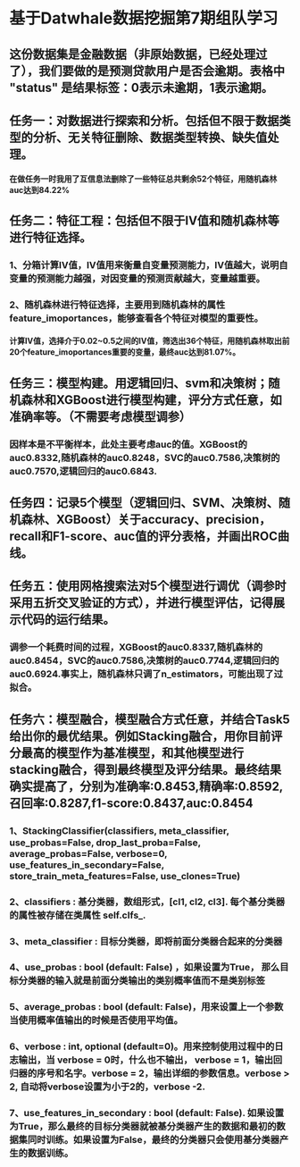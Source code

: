 # 基于Datwhale数据挖掘第7期组队学习
## 这份数据集是金融数据（非原始数据，已经处理过了），我们要做的是预测贷款用户是否会逾期。表格中 "status" 是结果标签：0表示未逾期，1表示逾期。
## 任务一：对数据进行探索和分析。包括但不限于数据类型的分析、无关特征删除、数据类型转换、缺失值处理。
#### 在做任务一时我用了互信息法删除了一些特征总共剩余52个特征，用随机森林auc达到84.22%
## 任务二：特征工程：包括但不限于IV值和随机森林等进行特征选择。
### 1、分箱计算IV值，IV值用来衡量自变量预测能力，IV值越大，说明自变量的预测能力越强，对因变量的预测贡献越大，变量越重要。
### 2、随机森林进行特征选择，主要用到随机森林的属性feature_imoportances，能够查看各个特征对模型的重要性。
#### 计算IV值，选择介于0.02~0.5之间的IV值，筛选出36个特征，用随机森林取出前20个feature_imoportances重要的变量，最终auc达到81.07%。
## 任务三：模型构建。用逻辑回归、svm和决策树；随机森林和XGBoost进行模型构建，评分方式任意，如准确率等。（不需要考虑模型调参）
### 因样本是不平衡样本，此处主要考虑auc的值。XGBoost的auc0.8332,随机森林的auc0.8248，SVC的auc0.7586,决策树的auc0.7570,逻辑回归的auc0.6843.
## 任务四：记录5个模型（逻辑回归、SVM、决策树、随机森林、XGBoost）关于accuracy、precision，recall和F1-score、auc值的评分表格，并画出ROC曲线。
## 任务五：使用网格搜索法对5个模型进行调优（调参时采用五折交叉验证的方式），并进行模型评估，记得展示代码的运行结果。
### 调参一个耗费时间的过程，XGBoost的auc0.8337,随机森林的auc0.8454，SVC的auc0.7586,决策树的auc0.7744,逻辑回归的auc0.6924.事实上，随机森林只调了n_estimators，可能出现了过拟合。
## 任务六：模型融合，模型融合方式任意，并结合Task5给出你的最优结果。例如Stacking融合，用你目前评分最高的模型作为基准模型，和其他模型进行stacking融合，得到最终模型及评分结果。最终结果确实提高了，分别为准确率:0.8453,精确率:0.8592,召回率:0.8287,f1-score:0.8437,auc:0.8454

 ### 1、StackingClassifier(classifiers, meta_classifier, use_probas=False, drop_last_proba=False, average_probas=False, verbose=0, use_features_in_secondary=False, store_train_meta_features=False, use_clones=True)
 ### 2、classifiers : 基分类器，数组形式，[cl1, cl2, cl3]. 每个基分类器的属性被存储在类属性 self.clfs_.
### 3、meta_classifier : 目标分类器，即将前面分类器合起来的分类器
### 4、use_probas : bool (default: False) ，如果设置为True， 那么目标分类器的输入就是前面分类输出的类别概率值而不是类别标签
### 5、average_probas : bool (default: False)，用来设置上一个参数当使用概率值输出的时候是否使用平均值。
### 6、verbose : int, optional (default=0)。用来控制使用过程中的日志输出，当 verbose = 0时，什么也不输出， verbose = 1，输出回归器的序号和名字。verbose = 2，输出详细的参数信息。verbose > 2, 自动将verbose设置为小于2的，verbose -2.
### 7、use_features_in_secondary : bool (default: False). 如果设置为True，那么最终的目标分类器就被基分类器产生的数据和最初的数据集同时训练。如果设置为False，最终的分类器只会使用基分类器产生的数据训练。
